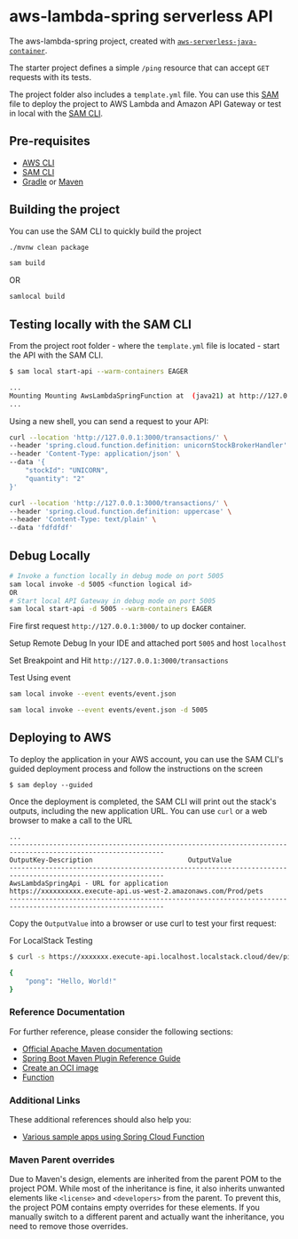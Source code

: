 # aws-lambda-spring serverless API

The aws-lambda-spring project, created with [
`aws-serverless-java-container`](https://github.com/aws/serverless-java-container).

The starter project defines a simple `/ping` resource that can accept `GET` requests with its tests.

The project folder also includes a `template.yml` file. You can use
this [SAM](https://github.com/awslabs/serverless-application-model) file to deploy the project to AWS Lambda and Amazon
API Gateway or test in local with the [SAM CLI](https://github.com/awslabs/aws-sam-cli).

## Pre-requisites

* [AWS CLI](https://aws.amazon.com/cli/)
* [SAM CLI](https://github.com/awslabs/aws-sam-cli)
* [Gradle](https://gradle.org/) or [Maven](https://maven.apache.org/)

## Building the project

You can use the SAM CLI to quickly build the project

```bash
./mvnw clean package
```

```bash
sam build
```

OR

```bash
samlocal build
```

## Testing locally with the SAM CLI

From the project root folder - where the `template.yml` file is located - start the API with the SAM CLI.

```bash
$ sam local start-api --warm-containers EAGER

...
Mounting Mounting AwsLambdaSpringFunction at  (java21) at http://127.0.0.1:3000/transactions/ [POST]
...
```

Using a new shell, you can send a request to your API:

```bash
curl --location 'http://127.0.0.1:3000/transactions/' \
--header 'spring.cloud.function.definition: unicornStockBrokerHandler' \
--header 'Content-Type: application/json' \
--data '{
    "stockId": "UNICORN",
    "quantity": "2"
}'
```

```bash
curl --location 'http://127.0.0.1:3000/transactions/' \
--header 'spring.cloud.function.definition: uppercase' \
--header 'Content-Type: text/plain' \
--data 'fdfdfdf'
```

## Debug Locally

```bash
# Invoke a function locally in debug mode on port 5005
sam local invoke -d 5005 <function logical id>
OR
# Start local API Gateway in debug mode on port 5005
sam local start-api -d 5005 --warm-containers EAGER
```

Fire first request ``http://127.0.0.1:3000/`` to up docker container.

Setup Remote Debug In your IDE and attached port ``5005`` and host ``localhost``

Set Breakpoint and Hit ``http://127.0.0.1:3000/transactions``

Test Using event

```bash
sam local invoke --event events/event.json
```

```bash
sam local invoke --event events/event.json -d 5005
```

## Deploying to AWS

To deploy the application in your AWS account, you can use the SAM CLI's guided deployment process and follow the
instructions on the screen

```
$ sam deploy --guided
```

Once the deployment is completed, the SAM CLI will print out the stack's outputs, including the new application URL. You
can use `curl` or a web browser to make a call to the URL

```
...
-------------------------------------------------------------------------------------------------------------
OutputKey-Description                        OutputValue
-------------------------------------------------------------------------------------------------------------
AwsLambdaSpringApi - URL for application            https://xxxxxxxxxx.execute-api.us-west-2.amazonaws.com/Prod/pets
-------------------------------------------------------------------------------------------------------------
```

Copy the `OutputValue` into a browser or use curl to test your first request:

For LocalStack Testing

```bash
$ curl -s https://xxxxxxx.execute-api.localhost.localstack.cloud/dev/ping | jq

{
    "pong": "Hello, World!"
}
```

### Reference Documentation

For further reference, please consider the following sections:

* [Official Apache Maven documentation](https://maven.apache.org/guides/index.html)
* [Spring Boot Maven Plugin Reference Guide](https://docs.spring.io/spring-boot/3.5.4/maven-plugin)
* [Create an OCI image](https://docs.spring.io/spring-boot/3.5.4/maven-plugin/build-image.html)
* [Function](https://docs.spring.io/spring-cloud-function/reference/)

### Additional Links

These additional references should also help you:

* [Various sample apps using Spring Cloud Function](https://github.com/spring-cloud/spring-cloud-function/tree/main/spring-cloud-function-samples)

### Maven Parent overrides

Due to Maven's design, elements are inherited from the parent POM to the project POM.
While most of the inheritance is fine, it also inherits unwanted elements like `<license>` and `<developers>` from the
parent.
To prevent this, the project POM contains empty overrides for these elements.
If you manually switch to a different parent and actually want the inheritance, you need to remove those overrides.

